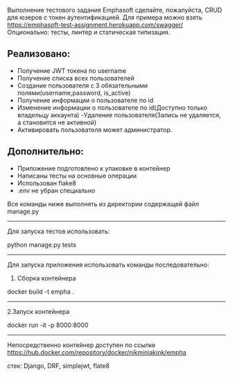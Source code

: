 Выполнение тестового задания Emphasoft
сделайте, пожалуйста, CRUD для юзеров с токен аутентификацией. Для примера можно взять https://emphasoft-test-assignment.herokuapp.com/swagger/
Опционально: тесты, линтер и статическая типизация.

Реализовано:
-
- Получение JWT токена по username
- Получение списка всех пользователей
- Создание пользователя с 3 обязательными полями(username,password, is_active)
- Получение информации о пользователе по id
- Изменение информации о пользователе по id(Доступно только владельцу аккаунта)
 -Удаление пользователя(Запись не удаляется, а становится не активной)
- Активировать пользователя может администратор.

Дополнительно: 
- 
- Приложение подготовлено к упаковке в контейнер
- Написаны тесты на основные операции
- Использован flake8
- .env не убран специально

Все команды ниже выполнять из директории содержащей файл manage.py
***
Для запуска тестов использовать:

python manage.py tests
****
Для запуска приложения использовать команды последовательно:
1. Сборка контейнера

docker build -t empha . 
***
2.Запуск контейнера

docker run -it -p 8000:8000
***
Непосредственно контейнер доступен по ссылке
https://hub.docker.com/repository/docker/nikminiakink/empha

стек: Django, DRF, simplejwt, flate8